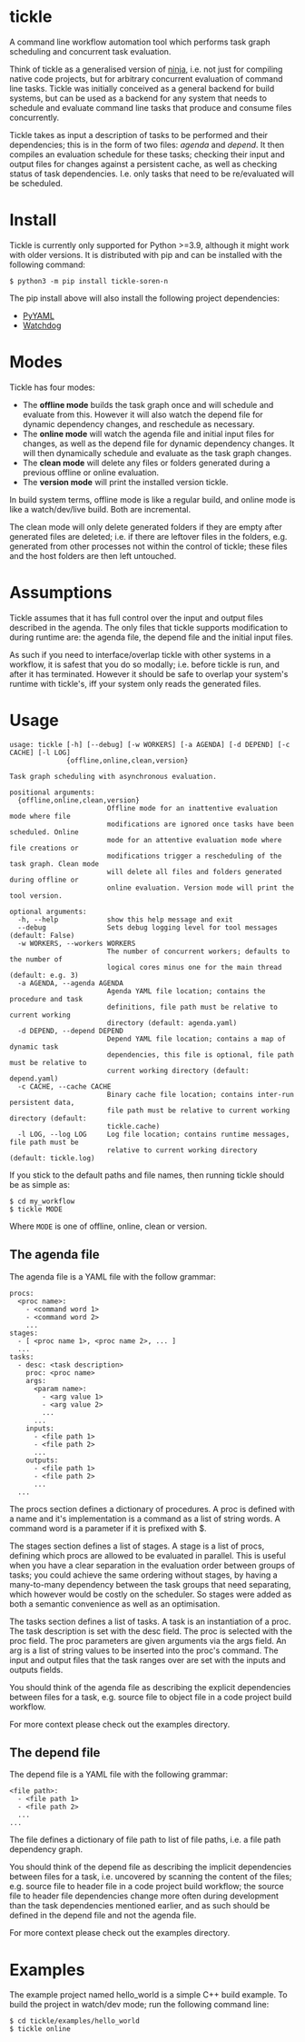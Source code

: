 # tickle
A command line workflow automation tool which performs task graph scheduling and concurrent task evaluation.

Think of tickle as a generalised version of [ninja](https://github.com/ninja-build/ninja), i.e. not just for compiling native code projects, but for arbitrary concurrent evaluation of command line tasks. Tickle was initially conceived as a general backend for build systems, but can be used as a backend for any system that needs to schedule and evaluate command line tasks that produce and consume files concurrently.

Tickle takes as input a description of tasks to be performed and their dependencies; this is in the form of two files: _agenda_ and _depend_. It then compiles an evaluation schedule for these tasks; checking their input and output files for changes against a persistent cache, as well as checking status of task dependencies. I.e. only tasks that need to be re/evaluated will be scheduled.

# Install
Tickle is currently only supported for Python >=3.9, although it might work with older versions. It is distributed with pip and can be installed with the following command:
```
$ python3 -m pip install tickle-soren-n
```

The pip install above will also install the following project dependencies:

- [PyYAML](https://github.com/yaml/pyyaml)
- [Watchdog](https://github.com/gorakhargosh/watchdog)

# Modes
Tickle has four modes:

- The __offline mode__ builds the task graph once and will schedule and evaluate from this. However it will also watch the depend file for dynamic dependency changes, and reschedule as necessary.
- The __online mode__ will watch the agenda file and initial input files for changes, as well as the depend file for dynamic dependency changes. It will then dynamically schedule and evaluate as the task graph changes.
- The __clean mode__ will delete any files or folders generated during a previous offline or online evaluation.
- The __version mode__ will print the installed version tickle.

In build system terms, offline mode is like a regular build, and online mode is like a watch/dev/live build. Both are incremental.

The clean mode will only delete generated folders if they are empty after generated files are deleted; i.e. if there are leftover files in the folders, e.g. generated from other processes not within the control of tickle; these files and the host folders are then left untouched.

# Assumptions
Tickle assumes that it has full control over the input and output files described in the agenda. The only files that tickle supports modification to during runtime are: the agenda file, the depend file and the initial input files.

As such if you need to interface/overlap tickle with other systems in a workflow, it is safest that you do so modally; i.e. before tickle is run, and after it has terminated. However it should be safe to overlap your system's runtime with tickle's, iff your system only reads the generated files.

# Usage
```
usage: tickle [-h] [--debug] [-w WORKERS] [-a AGENDA] [-d DEPEND] [-c CACHE] [-l LOG]
              {offline,online,clean,version}

Task graph scheduling with asynchronous evaluation.

positional arguments:
  {offline,online,clean,version}
                        Offline mode for an inattentive evaluation mode where file
                        modifications are ignored once tasks have been scheduled. Online
                        mode for an attentive evaluation mode where file creations or
                        modifications trigger a rescheduling of the task graph. Clean mode
                        will delete all files and folders generated during offline or
                        online evaluation. Version mode will print the tool version.

optional arguments:
  -h, --help            show this help message and exit
  --debug               Sets debug logging level for tool messages (default: False)
  -w WORKERS, --workers WORKERS
                        The number of concurrent workers; defaults to the number of
                        logical cores minus one for the main thread (default: e.g. 3)
  -a AGENDA, --agenda AGENDA
                        Agenda YAML file location; contains the procedure and task
                        definitions, file path must be relative to current working
                        directory (default: agenda.yaml)
  -d DEPEND, --depend DEPEND
                        Depend YAML file location; contains a map of dynamic task
                        dependencies, this file is optional, file path must be relative to
                        current working directory (default: depend.yaml)
  -c CACHE, --cache CACHE
                        Binary cache file location; contains inter-run persistent data,
                        file path must be relative to current working directory (default:
                        tickle.cache)
  -l LOG, --log LOG     Log file location; contains runtime messages, file path must be
                        relative to current working directory (default: tickle.log)
```
If you stick to the default paths and file names, then running tickle should be as simple as:
```
$ cd my_workflow
$ tickle MODE
```
Where `MODE` is one of offline, online, clean or version.

## The agenda file
The agenda file is a YAML file with the follow grammar:
```
procs:
  <proc name>:
    - <command word 1>
    - <command word 2>
    ...
stages:
  - [ <proc name 1>, <proc name 2>, ... ]
  ...
tasks:
  - desc: <task description>
    proc: <proc name>
    args:
      <param name>:
        - <arg value 1>
        - <arg value 2>
        ...
      ...
    inputs:
      - <file path 1>
      - <file path 2>
      ...
    outputs:
      - <file path 1>
      - <file path 2>
      ...
  ...
```
The procs section defines a dictionary of procedures.
A proc is defined with a name and it's implementation is a command as a list of string words.
A command word is a parameter if it is prefixed with $.

The stages section defines a list of stages.
A stage is a list of procs, defining which procs are allowed to be evaluated in parallel.
This is useful when you have a clear separation in the evaluation order between groups of tasks; you could achieve the same ordering without stages, by having a many-to-many dependency between the task groups that need separating, which however would be costly on the scheduler. So stages were added as both a semantic convenience as well as an optimisation.

The tasks section defines a list of tasks.
A task is an instantiation of a proc.
The task description is set with the desc field.
The proc is selected with the proc field.
The proc parameters are given arguments via the args field.
An arg is a list of string values to be inserted into the proc's command.
The input and output files that the task ranges over are set with the inputs and outputs fields.

You should think of the agenda file as describing the explicit dependencies between files for a task, e.g. source file to object file in a code project build workflow.

For more context please check out the examples directory.

## The depend file
The depend file is a YAML file with the following grammar:
```
<file path>:
  - <file path 1>
  - <file path 2>
  ...
...
```
The file defines a dictionary of file path to list of file paths, i.e. a file path dependency graph.

You should think of the depend file as describing the implicit dependencies between files for a task, i.e. uncovered by scanning the content of the files; e.g. source file to header file in a code project build workflow; the source file to header file dependencies change more often during development than the task dependencies mentioned earlier, and as such should be defined in the depend file and not the agenda file.

For more context please check out the examples directory.

# Examples
The example project named hello_world is a simple C++ build example. To build the project in watch/dev mode; run the following command line:
```
$ cd tickle/examples/hello_world
$ tickle online
```
